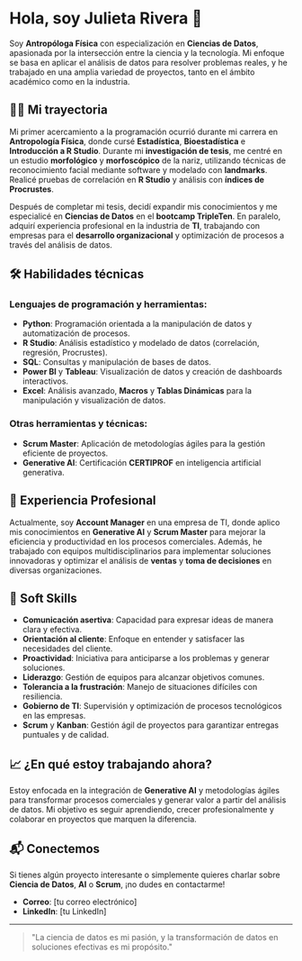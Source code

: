 # Hola, soy Julieta Rivera 👋

Soy **Antropóloga Física** con especialización en **Ciencias de Datos**, apasionada por la intersección entre la ciencia y la tecnología. Mi enfoque se basa en aplicar el análisis de datos para resolver problemas reales, y he trabajado en una amplia variedad de proyectos, tanto en el ámbito académico como en la industria.

## 👩‍💻 Mi trayectoria

Mi primer acercamiento a la programación ocurrió durante mi carrera en **Antropología Física**, donde cursé **Estadística**, **Bioestadística** e **Introducción a R Studio**. Durante mi **investigación de tesis**, me centré en un estudio **morfológico** y **morfoscópico** de la nariz, utilizando técnicas de reconocimiento facial mediante software y modelado con **landmarks**. Realicé pruebas de correlación en **R Studio** y análisis con **índices de Procrustes**.

Después de completar mi tesis, decidí expandir mis conocimientos y me especialicé en **Ciencias de Datos** en el **bootcamp TripleTen**. En paralelo, adquirí experiencia profesional en la industria de **TI**, trabajando con empresas para el **desarrollo organizacional** y optimización de procesos a través del análisis de datos.

## 🛠️ Habilidades técnicas

### **Lenguajes de programación y herramientas:**
- **Python**: Programación orientada a la manipulación de datos y automatización de procesos.
- **R Studio**: Análisis estadístico y modelado de datos (correlación, regresión, Procrustes).
- **SQL**: Consultas y manipulación de bases de datos.
- **Power BI** y **Tableau**: Visualización de datos y creación de dashboards interactivos.
- **Excel**: Análisis avanzado, **Macros** y **Tablas Dinámicas** para la manipulación y visualización de datos.

### **Otras herramientas y técnicas:**
- **Scrum Master**: Aplicación de metodologías ágiles para la gestión eficiente de proyectos.
- **Generative AI**: Certificación **CERTIPROF** en inteligencia artificial generativa.

## 💼 Experiencia Profesional

Actualmente, soy **Account Manager** en una empresa de TI, donde aplico mis conocimientos en **Generative AI** y **Scrum Master** para mejorar la eficiencia y productividad en los procesos comerciales. Además, he trabajado con equipos multidisciplinarios para implementar soluciones innovadoras y optimizar el análisis de **ventas** y **toma de decisiones** en diversas organizaciones.

## 🤝 Soft Skills

- **Comunicación asertiva**: Capacidad para expresar ideas de manera clara y efectiva.
- **Orientación al cliente**: Enfoque en entender y satisfacer las necesidades del cliente.
- **Proactividad**: Iniciativa para anticiparse a los problemas y generar soluciones.
- **Liderazgo**: Gestión de equipos para alcanzar objetivos comunes.
- **Tolerancia a la frustración**: Manejo de situaciones difíciles con resiliencia.
- **Gobierno de TI**: Supervisión y optimización de procesos tecnológicos en las empresas.
- **Scrum** y **Kanban**: Gestión ágil de proyectos para garantizar entregas puntuales y de calidad.

## 📈 ¿En qué estoy trabajando ahora?

Estoy enfocada en la integración de **Generative AI** y metodologías ágiles para transformar procesos comerciales y generar valor a partir del análisis de datos. Mi objetivo es seguir aprendiendo, crecer profesionalmente y colaborar en proyectos que marquen la diferencia.

## 📬 Conectemos

Si tienes algún proyecto interesante o simplemente quieres charlar sobre **Ciencia de Datos**, **AI** o **Scrum**, ¡no dudes en contactarme!

- **Correo**: [tu correo electrónico]
- **LinkedIn**: [tu LinkedIn]

---

> "La ciencia de datos es mi pasión, y la transformación de datos en soluciones efectivas es mi propósito."

